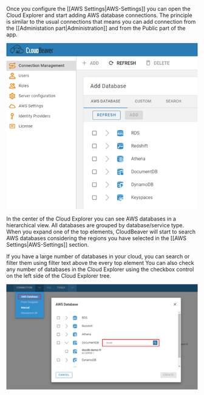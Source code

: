 Once you configure the [[AWS Settings|AWS-Settings]] you can open the Cloud Explorer and start adding AWS database connections. The principle is similar to the usual connections that means you can add connection from the [[Administation part|Administration]] and from the Public part of the app.

![](images/Cloud-explorer-admin.png)

In the center of the Cloud Explorer you can see AWS databases in a hierarchical view. All databases are grouped by database/service type. When you expand one of the top elements, CloudBeaver will start to search AWS databases considering the regions you have selected in the [[AWS Settings|AWS-Settings]] section.

If you have a large number of databases in your cloud, you can search or filter them using filter text above the every top element
You can also check any number of databases in the Cloud Explorer using the checkbox control on the left side of the Cloud Explorer tree.

![](images/Cloud-explorer-public.png)